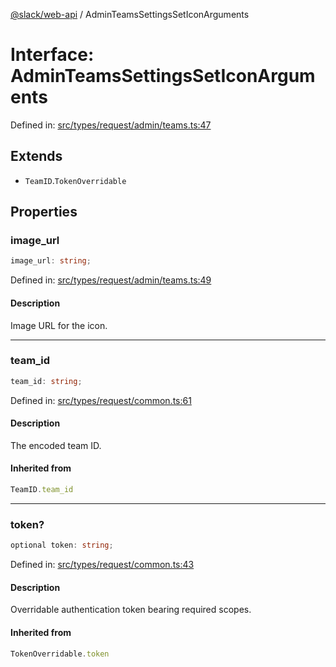 [@slack/web-api](../index.md) / AdminTeamsSettingsSetIconArguments

# Interface: AdminTeamsSettingsSetIconArguments

Defined in: [src/types/request/admin/teams.ts:47](https://github.com/slackapi/node-slack-sdk/blob/main/packages/web-api/src/types/request/admin/teams.ts#L47)

## Extends

- `TeamID`.`TokenOverridable`

## Properties

### image\_url

```ts
image_url: string;
```

Defined in: [src/types/request/admin/teams.ts:49](https://github.com/slackapi/node-slack-sdk/blob/main/packages/web-api/src/types/request/admin/teams.ts#L49)

#### Description

Image URL for the icon.

***

### team\_id

```ts
team_id: string;
```

Defined in: [src/types/request/common.ts:61](https://github.com/slackapi/node-slack-sdk/blob/main/packages/web-api/src/types/request/common.ts#L61)

#### Description

The encoded team ID.

#### Inherited from

```ts
TeamID.team_id
```

***

### token?

```ts
optional token: string;
```

Defined in: [src/types/request/common.ts:43](https://github.com/slackapi/node-slack-sdk/blob/main/packages/web-api/src/types/request/common.ts#L43)

#### Description

Overridable authentication token bearing required scopes.

#### Inherited from

```ts
TokenOverridable.token
```
